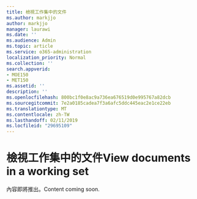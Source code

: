 ```yaml
---
title: 檢視工作集中的文件
ms.author: markjjo
author: markjjo
manager: laurawi
ms.date: ''
ms.audience: Admin
ms.topic: article
ms.service: o365-administration
localization_priority: Normal
ms.collection: ''
search.appverid:
- MOE150
- MET150
ms.assetid: ''
description: ''
ms.openlocfilehash: 800bc1f0e8ac9a736ea676519d0e995767a82dcb
ms.sourcegitcommit: 7e2a0185cadea7f3a6afc5ddc445eac2e1ce22eb
ms.translationtype: MT
ms.contentlocale: zh-TW
ms.lasthandoff: 02/11/2019
ms.locfileid: "29695109"
---
```

# <a name="view-documents-in-a-working-set"></a><span data-ttu-id="16f59-102">檢視工作集中的文件</span><span class="sxs-lookup"><span data-stu-id="16f59-102">View documents in a working set</span></span>

<span data-ttu-id="16f59-103">內容即將推出。</span><span class="sxs-lookup"><span data-stu-id="16f59-103">Content coming soon.</span></span>